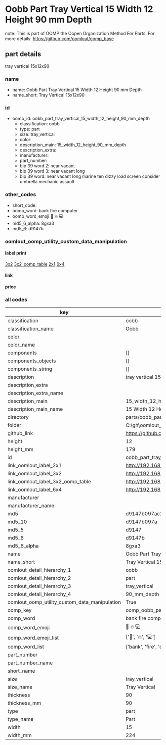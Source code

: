 # Oobb Part Tray Vertical 15 Width 12 Height 90 mm Depth  

note: This is part of OOMP the Oopen Organization Method For Parts. For more details: https://github.com/oomlout/oomp_base

##  part details
  



tray vertical 15x12x90



### name
* name: Oobb Part Tray Vertical 15 Width 12 Height 90 mm Depth
* name_short: Tray Vertical 15x12x90 
### id
* oomp_id: oobb_part_tray_vertical_15_width_12_height_90_mm_depth
  * classification: oobb
  * type: part
  * size: tray_vertical
  * color: 
  * description_main: 15_width_12_height_90_mm_depth
  * description_extra: 
  * manufacturer: 
  * part_number: 
  * bip 39 word 2: near vacant
  * bip 39 word 3: near vacant long
  * bip 39 word: near vacant long marine ten dizzy load screen consider umbrella mechanic assault

### other_codes
* short_code: 
* oomp_word: bank fire computer
* oomp_word_emoji :bank: :fire: :computer:
* md5_6_alpha: 8gxa3
* md5_6: d9147b






### oomlout_oomp_utility_custom_data_manipulation
#### label print
[3x2](http://192.168.1.245:1112/?label=oomp%208gxa3)
[3x2_oomp_table](http://192.168.1.108:1112/?label=oomp%208gxa3)
[2x1](http://192.168.1.242:1112/?label=oomp%208gxa3)
[6x4](http://192.168.1.55:1112/?label=oomp%208gxa3)    

#### link

                              

#### price







### all codes 
| key | value |  
| --- | --- |  
| classification | oobb |  
| classification_name | Oobb |  
| color |  |  
| color_name |  |  
| components | [] |  
| components_objects | [] |  
| components_string | [] |  
| description | tray vertical 15x12x90 |  
| description_extra |  |  
| description_extra_name |  |  
| description_main | 15_width_12_height_90_mm_depth |  
| description_main_name | 15 Width 12 Height 90 mm Depth |  
| directory | parts/oobb_part_tray_vertical_15_width_12_height_90_mm_depth |  
| folder | C:\gh\oomlout_oobb_version_4_generated_parts\parts\oobb_part_tray_vertical_15_width_12_height_90_mm_depth |  
| github_link | https://github.com/oomlout/oomlout_oomp_part_src/tree/main/parts/oobb_part_tray_vertical_15_width_12_height_90_mm_depth |  
| height | 12 |  
| height_mm | 179 |  
| id | oobb_part_tray_vertical_15_width_12_height_90_mm_depth |  
| link_oomlout_label_2x1 | http://192.168.1.242:1112/?label=oomp%208gxa3 |  
| link_oomlout_label_3x2 | http://192.168.1.245:1112/?label=oomp%208gxa3 |  
| link_oomlout_label_3x2_oomp_table | http://192.168.1.108:1112/?label=oomp%208gxa3 |  
| link_oomlout_label_6x4 | http://192.168.1.55:1112/?label=oomp%208gxa3 |  
| manufacturer |  |  
| manufacturer_name |  |  
| md5 | d9147b097ac1905d00ef788107bc1c9c |  
| md5_10 | d9147b097a |  
| md5_5 | d9147 |  
| md5_6 | d9147b |  
| md5_6_alpha | 8gxa3 |  
| name | Oobb Part Tray Vertical 15 Width 12 Height 90 mm Depth |  
| name_short | Tray Vertical 15x12x90  |  
| oomlout_detail_hierarchy_1 | oobb |  
| oomlout_detail_hierarchy_2 | part |  
| oomlout_detail_hierarchy_3 | tray_vertical |  
| oomlout_detail_hierarchy_4 | 90_mm_depth |  
| oomlout_oomp_utility_custom_data_manipulation | True |  
| oomp_key | oomp_oobb_part_tray_vertical_15_width_12_height_90_mm_depth |  
| oomp_word | bank fire computer |  
| oomp_word_emoji | :bank: :fire: :computer: |  
| oomp_word_emoji_list | [':bank:', ':fire:', ':computer:'] |  
| oomp_word_list | ['bank', 'fire', 'computer'] |  
| part_number |  |  
| part_number_name |  |  
| short_name |  |  
| size | tray_vertical |  
| size_name | Tray Vertical |  
| thickness | 90 |  
| thickness_mm | 90 |  
| type | part |  
| type_name | Part |  
| width | 15 |  
| width_mm | 224 |  
